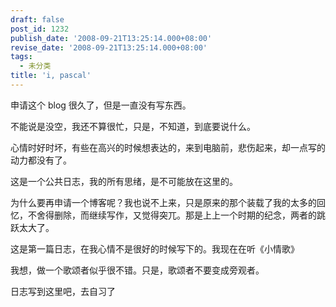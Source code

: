 ```yaml
---
draft: false
post_id: 1232
publish_date: '2008-09-21T13:25:14.000+08:00'
revise_date: '2008-09-21T13:25:14.000+08:00'
tags:
  - 未分类
title: 'i, pascal'
---
```


申请这个 blog 很久了，但是一直没有写东西。

不能说是没空，我还不算很忙，只是，不知道，到底要说什么。

心情时好时坏，有些在高兴的时候想表达的，来到电脑前，悲伤起来，却一点写的动力都没有了。

这是一个公共日志，我的所有思绪，是不可能放在这里的。

为什么要再申请一个博客呢？我也说不上来，只是原来的那个装载了我的太多的回忆，不舍得删除，而继续写作，又觉得突兀。那是上上一个时期的纪念，两者的跳跃太大了。

这是第一篇日志，在我心情不是很好的时候写下的。我现在在听《小情歌》

我想，做一个歌颂者似乎很不错。只是，歌颂者不要变成旁观者。

日志写到这里吧，去自习了
